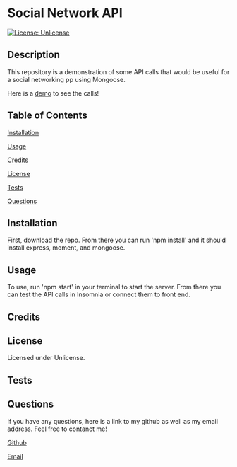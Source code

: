 
# Social Network API
[![License: Unlicense](https://img.shields.io/badge/license-Unlicense-blue.svg)](http://unlicense.org/)
## Description
This repository is a demonstration of some API calls that would be useful for a social networking pp using Mongoose.

Here is a [demo](https://youtu.be/0ZV6oKQDhLc) to see the calls! 
## Table of Contents
[Installation](#installation)

[Usage](#usage)

[Credits](#credits)

[License](#license)

[Tests](#tests)

[Questions](#questions)

## Installation
First, download the repo. From there you can run 'npm install' and it should install express, moment, and mongoose.
## Usage
To use, run 'npm start' in your terminal to start the server. From there you can test the API calls in Insomnia or connect them to front end.
## Credits

## License
Licensed under Unlicense.
## Tests

## Questions
If you have any questions, here is a link to my github as well as my email address. Feel free to contanct me!

[Github](github.com/andysanchez726 "My Github")

[Email](andysanchez726@gmail.com "My Email")
  